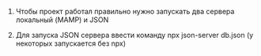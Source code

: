 1. Чтобы проект работал правильно нужно запускать два сервера локальный (MAMP) и JSON

2. Для запуска JSON сервера ввести команду
npx json-server db.json
(у некоторых запускается без npx)

